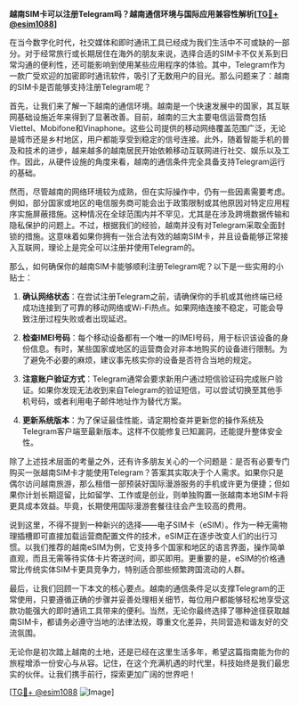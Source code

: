 **越南SIM卡可以注册Telegram吗？越南通信环境与国际应用兼容性解析[[TG💪+ @esim1088](https://t.me/s/esim1088)]**

在当今数字化时代，社交媒体和即时通讯工具已经成为我们生活中不可或缺的一部分。对于经常旅行或长期居住在海外的朋友来说，选择合适的SIM卡不仅关系到日常沟通的便利性，还可能影响到使用某些应用程序的体验。其中，Telegram作为一款广受欢迎的加密即时通讯软件，吸引了无数用户的目光。那么问题来了：越南的SIM卡是否能够支持注册Telegram呢？

首先，让我们来了解一下越南的通信环境。越南是一个快速发展中的国家，其互联网基础设施近年来得到了显著改善。目前，越南的三大主要电信运营商包括Viettel、Mobifone和Vinaphone。这些公司提供的移动网络覆盖范围广泛，无论是城市还是乡村地区，用户都能享受到稳定的信号连接。此外，随着智能手机的普及和技术的进步，越来越多的越南居民开始依赖移动互联网进行社交、娱乐以及工作。因此，从硬件设施的角度来看，越南的通信条件完全具备支持Telegram运行的基础。

然而，尽管越南的网络环境较为成熟，但在实际操作中，仍有一些因素需要考虑。例如，部分国家或地区的电信服务商可能会出于政策限制或其他原因对特定应用程序实施屏蔽措施。这种情况在全球范围内并不罕见，尤其是在涉及跨境数据传输和隐私保护的问题上。不过，根据我们的经验，越南并没有对Telegram采取全面封锁的措施。这意味着如果你拥有一张合法有效的越南SIM卡，并且设备能够正常接入互联网，理论上是完全可以注册并使用Telegram的。

那么，如何确保你的越南SIM卡能够顺利注册Telegram呢？以下是一些实用的小贴士：

1. **确认网络状态**：在尝试注册Telegram之前，请确保你的手机或其他终端已经成功连接到了可靠的移动网络或Wi-Fi热点。如果网络连接不稳定，可能会导致注册过程失败或者出现延迟。

2. **检查IMEI号码**：每个移动设备都有一个唯一的IMEI号码，用于标识该设备的身份信息。有时，某些国家或地区的运营商会对非本地购买的设备进行限制。为了避免不必要的麻烦，建议事先核实你的设备是否符合当地的规定。

3. **注意账户验证方式**：Telegram通常会要求新用户通过短信验证码完成账户验证。如果你发现无法收到来自Telegram的验证短信，可以尝试切换至其他手机号码，或者利用电子邮件地址作为替代方案。

4. **更新系统版本**：为了保证最佳性能，请定期检查并更新您的操作系统及Telegram客户端至最新版本。这样不仅能修复已知漏洞，还能提升整体安全性。

除了上述技术层面的考量之外，还有许多朋友关心的一个问题是：是否有必要专门购买一张越南SIM卡才能使用Telegram？答案其实取决于个人需求。如果你只是偶尔访问越南旅游，那么租借一部预装好国际漫游服务的手机或许更为便捷；但如果你计划长期逗留，比如留学、工作或是创业，则单独购置一张越南本地SIM卡将更具成本效益。毕竟，长期使用国际漫游套餐往往会产生较高的费用。

说到这里，不得不提到一种新兴的选择——电子SIM卡（eSIM）。作为一种无需物理插槽即可直接加载运营商配置文件的技术，eSIM正在逐步改变人们的出行习惯。以我们推荐的越南eSIM为例，它支持多个国家和地区的语言界面，操作简单直观，而且无需等待实体卡片寄送时间，即买即用。更重要的是，eSIM的价格通常比传统实体SIM卡更具竞争力，特别适合那些频繁跨国流动的人群。

最后，让我们回顾一下本文的核心要点。越南的通信条件足以支撑Telegram的正常使用，只要遵循正确的步骤并妥善处理相关细节，每位用户都能够轻松地享受这款功能强大的即时通讯工具带来的便利。当然，无论你最终选择了哪种途径获取越南SIM卡，都请务必遵守当地的法律法规，尊重文化差异，共同营造和谐友好的交流氛围。

无论你是初次踏上越南的土地，还是已经在这里生活多年，希望这篇指南能为你的旅程增添一份安心与从容。记住，在这个充满机遇的时代里，科技始终是我们最忠实的伙伴。让我们携手前行，探索更加广阔的世界吧！

[[TG💪+ @esim1088](https://t.me/s/esim1088) ![Image](https://i.postimg.cc/4NQfJmqS/Snipaste-2025-05-13-00-14-12.png)]
